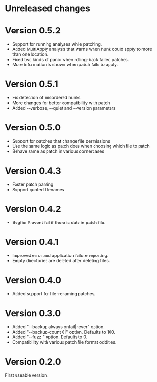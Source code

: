 # Unreleased changes

# Version 0.5.2

* Support for running analyses while patching.
* Added MultiApply analysis that warns when hunk could apply to more than one location.
* Fixed two kinds of panic when rolling-back failed patches.
* More information is shown when patch fails to apply.

# Version 0.5.1

* Fix detection of misordered hunks
* More changes for better compatibility with patch
* Added --verbose, --quiet and --version parameters

# Version 0.5.0

* Support for patches that change file permissions
* Use the same logic as patch does when choosing which file to patch
* Behave same as patch in various cornercases

# Version 0.4.3

* Faster patch parsing
* Support quoted filenames

# Version 0.4.2

* Bugfix: Prevent fail if there is date in patch file.

# Version 0.4.1

* Improved error and application failure reporting.
* Empty directories are deleted after deleting files.

# Version 0.4.0

* Added support for file-renaming patches.

# Version 0.3.0

* Added "--backup always|onfail|never" option.
* Added "--backup-count 0|<n>" option. Defaults to 100.
* Added "--fuzz <n>" option. Defaults to 0.
* Compatibility with various patch file format oddities.

# Version 0.2.0

First useable version.
